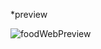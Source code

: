 *preview


![foodWebPreview](https://github.com/joe019614/FoodPageGP/assets/140678847/18f1db2d-bf82-463b-b225-23aff9142be2)
